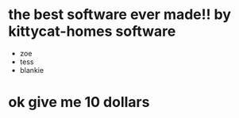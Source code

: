 # the best software ever made!! by kittycat-homes software
- zoe
- tess
- blankie

# ok give me 10 dollars

